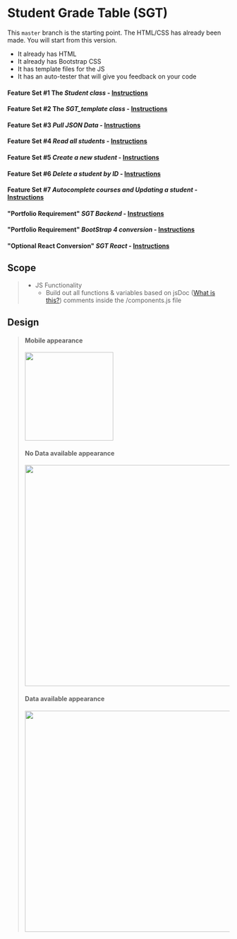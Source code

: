 # Student Grade Table (SGT)

This `master` branch is the starting point. The HTML/CSS has already been made. You will start from this version.
- It already has HTML
- It already has Bootstrap CSS
- It has template files for the JS
- It has an auto-tester that will give you feedback on your code

#### Feature Set #1 The *Student class* - [Instructions](guides/features/student-class.md)
#### Feature Set #2 The *SGT_template class* - [Instructions](guides/features/sgt-template-class.md)
#### Feature Set #3 *Pull JSON Data* - [Instructions](guides/features/pull-json-data.md)
#### Feature Set #4 *Read all students* - [Instructions](guides/features/read-all-students.md)
#### Feature Set #5 *Create a new student* - [Instructions](guides/features/create-new-student.md)
#### Feature Set #6 *Delete a student by ID* - [Instructions](guides/features/delete-student.md)
#### Feature Set #7 *Autocomplete courses and Updating a student* - [Instructions](guides/features/autocomplete-update.md)
#### "Portfolio Requirement" *SGT Backend* - [Instructions](guides/features/sgt-backend.md)
#### "Portfolio Requirement" *BootStrap 4 conversion* - [Instructions](guides/features/bootstrap-4-conversion.md)
####  "Optional React Conversion" *SGT React* - [Instructions](guides/features/sgt-react.md)


## Scope
> - JS Functionality
>   - Build out all functions & variables based on jsDoc (<a href="https://en.wikipedia.org/wiki/JSDoc" target="_blank">What is this?</a>) comments inside the /components.js file


## Design
> #### Mobile appearance
> <img src="https://cloud.githubusercontent.com/assets/10343746/9148427/0384d076-3d30-11e5-83ff-4d10ae2daf70.png" width="200"/>
>
> #### No Data available appearance
> <img src="https://cloud.githubusercontent.com/assets/10343746/9148435/1d8f2bc4-3d30-11e5-926d-72a2a086fd8b.png" width="500"/>
>
> #### Data available appearance
><img src="https://cloud.githubusercontent.com/assets/10343746/9148437/22e2566e-3d30-11e5-9401-ba2cb8309d65.png" width="500"/>
